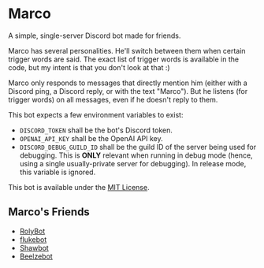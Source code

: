 
# Marco

A simple, single-server Discord bot made for friends.

Marco has several personalities. He'll switch between them when
certain trigger words are said. The exact list of trigger words is
available in the code, but my intent is that you don't look at that :)

Marco only responds to messages that directly mention him (either with
a Discord ping, a Discord reply, or with the text "Marco"). But he
listens (for trigger words) on all messages, even if he doesn't reply
to them.

This bot expects a few environment variables to exist:
* `DISCORD_TOKEN` shall be the bot's Discord token.
* `OPENAI_API_KEY` shall be the OpenAI API key.
* `DISCORD_DEBUG_GUILD_ID` shall be the guild ID of the server being
  used for debugging. This is **ONLY** relevant when running in debug
  mode (hence, using a single usually-private server for debugging).
  In release mode, this variable is ignored.

This bot is available under the [MIT License](LICENSE.txt).

## Marco's Friends

* [RolyBot](https://github.com/jbax1899/RolyBot/)
* [flukebot](https://github.com/EvanSkiStudios/flukebot)
* [Shawbot](https://github.com/Circaurus/Shawbot)
* [Beelzebot](https://github.com/Lukanibal/Beelzebot/)
